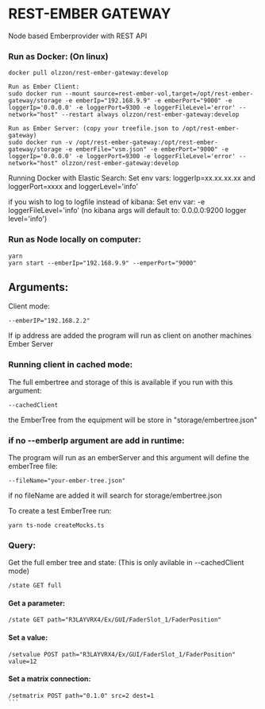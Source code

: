 # REST-EMBER GATEWAY
Node based Emberprovider with REST API

### Run as Docker: (On linux)
```
docker pull olzzon/rest-ember-gateway:develop

Run as Ember Client:
sudo docker run --mount source=rest-ember-vol,target=/opt/rest-ember-gateway/storage -e emberIp="192.168.9.9" -e emberPort="9000" -e loggerIp='0.0.0.0' -e loggerPort=9300 -e loggerFileLevel='error' --network="host" --restart always olzzon/rest-ember-gateway:develop

Run as Ember Server: (copy your treefile.json to /opt/rest-ember-gateway)
sudo docker run -v /opt/rest-ember-gateway:/opt/rest-ember-gateway/storage -e emberFile="vsm.json" -e emberPort="9000" -e loggerIp='0.0.0.0' -e loggerPort=9300 -e loggerFileLevel='error' --network="host" olzzon/rest-ember-gateway:develop

```

Running Docker with Elastic Search: 
Set env vars: loggerIp=xx.xx.xx.xx and loggerPort=xxxx and loggerLevel='info' 

if you wish to log to logfile instead of kibana:
Set env var: -e loggerFileLevel='info'
(no kibana args will default to: 0.0.0.0:9200 logger level='info')


### Run as Node locally on computer:
```
yarn
yarn start --emberIp="192.168.9.9" --emperPort="9000"
```
## Arguments:
Client mode:
``` 
--emberIP="192.168.2.2"
```
If ip address are added the program will run as client on another machines Ember Server

### Running client in cached mode:
The full embertree and storage of this is available if you run with this argument:
```
--cachedClient
```
the EmberTree from the equipment will be store in "storage/embertree.json"

### if no --emberIp argument are add in runtime:
The program will run as an emberServer and this argument will define the emberTree file:
```
--fileName="your-ember-tree.json"
```
if no fileName are added it will search for storage/embertree.json

To create a test EmberTree run:
```
yarn ts-node createMocks.ts
```

### Query:
Get the full ember tree and state:
(This is only avilable in --cachedClient mode)
```
/state GET full
```
#### Get a parameter:
```
/state GET path="R3LAYVRX4/Ex/GUI/FaderSlot_1/FaderPosition"
``` 

#### Set a value:
```
/setvalue POST path="R3LAYVRX4/Ex/GUI/FaderSlot_1/FaderPosition" value=12
```
#### Set a matrix connection:
````
/setmatrix POST path="0.1.0" src=2 dest=1
```
